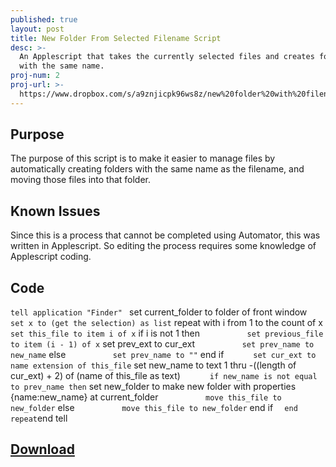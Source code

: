 ```yaml
---
published: true
layout: post
title: New Folder From Selected Filename Script
desc: >-
  An Applescript that takes the currently selected files and creates folders
  with the same name.
proj-num: 2
proj-url: >-
  https://www.dropbox.com/s/a9znjicpk96ws8z/new%20folder%20with%20filename.app.zip?dl=0
---
```

## Purpose

The purpose of this script is to make it easier to manage files by automatically creating folders with the same name as the filename, and moving those files into that folder.

## Known Issues

Since this is a process that cannot be completed using Automator, this was written in Applescript. So editing the process requires some knowledge of Applescript coding.

## Code

`tell application "Finder"
`	set current_folder to folder of front window
`	set x to (get the selection) as list
`	repeat with i from 1 to the count of x
`		set this_file to item i of x
`		if i is not 1 then
`			set previous_file to item (i - 1) of x
`			set prev_ext to cur_ext
`			set prev_name to new_name
`		else
`			set prev_name to ""
`		end if
`		set cur_ext to name extension of this_file
`		set new_name to text 1 thru -((length of cur_ext) + 2) of (name of this_file as text)
`		if new_name is not equal to prev_name then
`			set new_folder to make new folder with properties {name:new_name} at current_folder
`			move this_file to new_folder
`		else
`			move this_file to new_folder
`		end if
`	end repeat
`end tell

## [Download](https://www.dropbox.com/s/a9znjicpk96ws8z/new%20folder%20with%20filename.app.zip?dl=1)